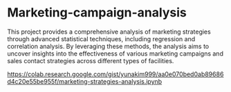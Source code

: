 # Marketing-campaign-analysis
This project provides a comprehensive analysis of marketing strategies through advanced statistical techniques, including regression and correlation analysis. By leveraging these methods, the analysis aims to uncover insights into the effectiveness of various marketing campaigns and sales contact strategies across different types of facilities.

https://colab.research.google.com/gist/yunakim999/aa0e070bed0ab89686d4c20e55be955f/marketing-strategies-analysis.ipynb
